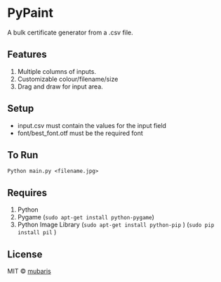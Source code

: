 # PyPaint

A bulk certificate generator from a .csv file.

## Features
1. Multiple columns of inputs.
2. Customizable colour/filename/size
3. Drag and draw for input area.

## Setup
* input.csv must contain the values for the input field
* font/best_font.otf must be the required font

## To Run
`Python main.py <filename.jpg>`


## Requires
1. Python
2. Pygame
   (`sudo apt-get install python-pygame`)
3. Python Image Library
   (`sudo apt-get install python-pip` )
   (`sudo pip install pil` )


## License

MIT © [mubaris](https://github.com/nab331)
